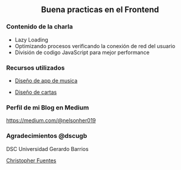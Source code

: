 

  <h2>
 <p align="center">
  Buena practicas en el Frontend
</p>
  </h2>

### Contenido de la charla
* Lazy Loading
* Optimizando procesos verificando la conexión de red del usuario
* División de codigo JavaScript para mejor performance  

### Recursos utilizados

* [Diseño de app de musica](https://codepen.io/nelsonher019/pen/bGegOEN?editors=1100)

* [Diseño de cartas](https://codepen.io/nelsonher019/pen/xxOwZyP)

### Perfil de mi Blog en Medium

https://medium.com/@nelsonher019

### Agradecimientos @dscugb

DSC Universidad Gerardo Barrios

[Christopher Fuentes](https://github.com/chrisft25)
